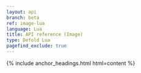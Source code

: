 ```yaml
---
layout: api
branch: beta
ref: image-lua
language: Lua
title: API reference (Image)
type: Defold Lua
pagefind_exclude: true
---
```

{% include anchor_headings.html html=content %}